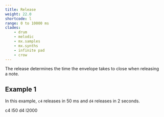 ```yaml
---
title: Release
weight: 22.0
shortcode: l
range: 0 to 10000 ms
clades:
    - drum
    - melodic
    - mx.samples
    - mx.synths
    - infinite pad
    - crow
---
```


The release determines the time the envelope takes to close when releasing a note.

## Example 1

In this example, `c4` releases in 50 ms and `d4` releases in 2 seconds.

<p class="shiny">c4 l50 d4 l2000</p>
